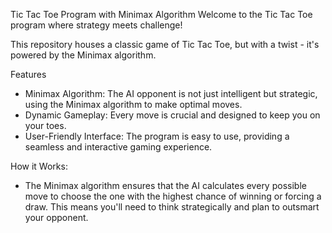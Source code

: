 Tic Tac Toe Program with Minimax Algorithm  Welcome to the Tic Tac Toe program where strategy meets challenge!

This repository houses a classic game of Tic Tac Toe, but with a twist - it's powered by the Minimax algorithm.

Features
- Minimax Algorithm: The AI opponent is not just intelligent but strategic, using the Minimax algorithm to make optimal moves.
- Dynamic Gameplay: Every move is crucial and designed to keep you on your toes.
- User-Friendly Interface: The program is easy to use, providing a seamless and interactive gaming experience.

How it Works:
- The Minimax algorithm ensures that the AI calculates every possible move to choose the one with the highest chance of winning or forcing a draw. 
This means you'll need to think strategically and plan to outsmart your opponent.
